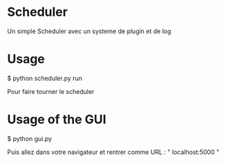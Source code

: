 # Scheduler
Un simple Scheduler avec un systeme de plugin et de log

# Usage

$ python scheduler.py run

Pour faire tourner le scheduler

# Usage of the GUI

$ python gui.py

Puis allez dans votre navigateur et rentrer comme URL : " localhost:5000 "